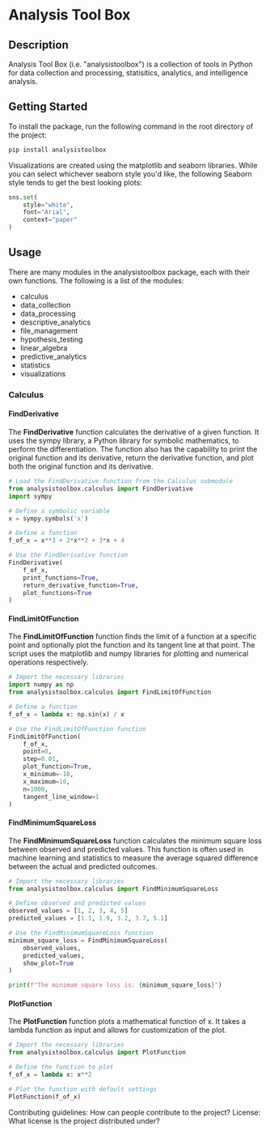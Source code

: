 # Analysis Tool Box

## Description

Analysis Tool Box (i.e. "analysistoolbox") is a collection of tools in Python for data collection and processing, statisitics, analytics, and intelligence analysis.

## Getting Started

To install the package, run the following command in the root directory of the project:

```bash
pip install analysistoolbox
```

Visualizations are created using the matplotlib and seaborn libraries. While you can select whichever seaborn style you'd like, the following Seaborn style tends to get the best looking plots:

```python
sns.set(
    style="white",
    font="Arial",
    context="paper"
)
```

## Usage

There are many modules in the analysistoolbox package, each with their own functions. The following is a list of the modules:

* calculus
* data_collection
* data_processing
* descriptive_analytics
* file_management
* hypothesis_testing
* linear_algebra
* predictive_analytics
* statistics
* visualizations

### Calculus

#### FindDerivative

The **FindDerivative** function calculates the derivative of a given function. It uses the sympy library, a Python library for symbolic mathematics, to perform the differentiation. The function also has the capability to print the original function and its derivative, return the derivative function, and plot both the original function and its derivative.

```python
# Load the FindDerivative function from the Calculus submodule
from analysistoolbox.calculus import FindDerivative
import sympy

# Define a symbolic variable
x = sympy.symbols('x')

# Define a function
f_of_x = x**3 + 2*x**2 + 3*x + 4

# Use the FindDerivative function
FindDerivative(
    f_of_x, 
    print_functions=True, 
    return_derivative_function=True, 
    plot_functions=True
)
```

#### FindLimitOfFunction

The **FindLimitOfFunction** function finds the limit of a function at a specific point and optionally plot the function and its tangent line at that point. The script uses the matplotlib and numpy libraries for plotting and numerical operations respectively.

```python
# Import the necessary libraries
import numpy as np
from analysistoolbox.calculus import FindLimitOfFunction

# Define a function
f_of_x = lambda x: np.sin(x) / x

# Use the FindLimitOfFunction function
FindLimitOfFunction(
    f_of_x, 
    point=0, 
    step=0.01, 
    plot_function=True, 
    x_minimum=-10, 
    x_maximum=10, 
    n=1000, 
    tangent_line_window=1
)
```

#### FindMinimumSquareLoss

The **FindMinimumSquareLoss** function calculates the minimum square loss between observed and predicted values. This function is often used in machine learning and statistics to measure the average squared difference between the actual and predicted outcomes.

```python
# Import the necessary libraries
from analysistoolbox.calculus import FindMinimumSquareLoss

# Define observed and predicted values
observed_values = [1, 2, 3, 4, 5]
predicted_values = [1.1, 1.9, 3.2, 3.7, 5.1]

# Use the FindMinimumSquareLoss function
minimum_square_loss = FindMinimumSquareLoss(
    observed_values, 
    predicted_values, 
    show_plot=True
)

print(f"The minimum square loss is: {minimum_square_loss}")
```

#### PlotFunction

The **PlotFunction** function plots a mathematical function of x. It takes a lambda function as input and allows for customization of the plot.

```python
# Import the necessary libraries
from analysistoolbox.calculus import PlotFunction

# Define the function to plot
f_of_x = lambda x: x**2

# Plot the function with default settings
PlotFunction(f_of_x)
```

Contributing guidelines: How can people contribute to the project?
License: What license is the project distributed under?